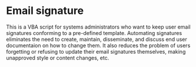 # Email signature
This is a VBA script for systems administrators who want to keep user email signatures conforming to a pre-defined template.
Automating signatures eliminates the need to create, maintain, disseminate, and discuss end user documentaion on how to change them.
It also reduces the problem of users forgetting or refusing to update their email signatures themselves, making unapproved style or content changes, etc.